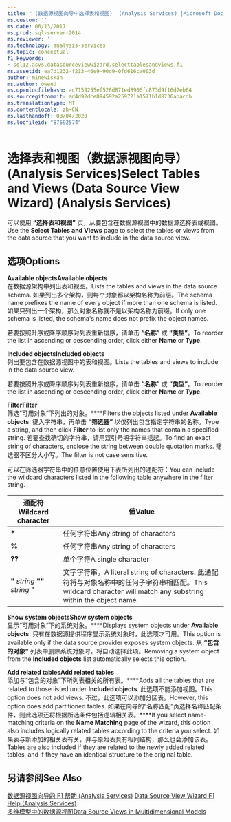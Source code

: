 ```yaml
---
title: " (数据源视图向导中选择表和视图)  (Analysis Services) |Microsoft Docs"
ms.custom: ''
ms.date: 06/13/2017
ms.prod: sql-server-2014
ms.reviewer: ''
ms.technology: analysis-services
ms.topic: conceptual
f1_keywords:
- sql12.asvs.datasourceviewwizard.selecttablesandviews.f1
ms.assetid: ea7d1232-f213-46e9-90d9-0fd616ca003d
author: minewiskan
ms.author: owend
ms.openlocfilehash: ac7159255ef526d871ed8906fc873d9f16d2eb64
ms.sourcegitcommit: ad4d92dce894592a259721a1571b1d8736abacdb
ms.translationtype: MT
ms.contentlocale: zh-CN
ms.lasthandoff: 08/04/2020
ms.locfileid: "87692574"
---
```

# <a name="select-tables-and-views-data-source-view-wizard-analysis-services"></a><span data-ttu-id="183f5-102">选择表和视图（数据源视图向导）(Analysis Services)</span><span class="sxs-lookup"><span data-stu-id="183f5-102">Select Tables and Views (Data Source View Wizard) (Analysis Services)</span></span>
  <span data-ttu-id="183f5-103">可以使用 **“选择表和视图”** 页，从要包含在数据源视图中的数据源选择表或视图。</span><span class="sxs-lookup"><span data-stu-id="183f5-103">Use the **Select Tables and Views** page to select the tables or views from the data source that you want to include in the data source view.</span></span>  
  
## <a name="options"></a><span data-ttu-id="183f5-104">选项</span><span class="sxs-lookup"><span data-stu-id="183f5-104">Options</span></span>  
 <span data-ttu-id="183f5-105">**Available objects**</span><span class="sxs-lookup"><span data-stu-id="183f5-105">**Available objects**</span></span>  
 <span data-ttu-id="183f5-106">在数据源架构中列出表和视图。</span><span class="sxs-lookup"><span data-stu-id="183f5-106">Lists the tables and views in the data source schema.</span></span> <span data-ttu-id="183f5-107">如果列出多个架构，则每个对象都以架构名称为前缀。</span><span class="sxs-lookup"><span data-stu-id="183f5-107">The schema name prefixes the name of every object if more than one schema is listed.</span></span> <span data-ttu-id="183f5-108">如果只列出一个架构，那么对象名称就不是以架构名称为前缀。</span><span class="sxs-lookup"><span data-stu-id="183f5-108">If only one schema is listed, the schema's name does not prefix the object names.</span></span>  
  
 <span data-ttu-id="183f5-109">若要按照升序或降序顺序对列表重新排序，请单击 **“名称”** 或 **“类型”**。</span><span class="sxs-lookup"><span data-stu-id="183f5-109">To reorder the list in ascending or descending order, click either **Name** or **Type**.</span></span>  
  
 <span data-ttu-id="183f5-110">**Included objects**</span><span class="sxs-lookup"><span data-stu-id="183f5-110">**Included objects**</span></span>  
 <span data-ttu-id="183f5-111">列出要包含在数据源视图中的表和视图。</span><span class="sxs-lookup"><span data-stu-id="183f5-111">Lists the tables and views to include in the data source view.</span></span>  
  
 <span data-ttu-id="183f5-112">若要按照升序或降序顺序对列表重新排序，请单击 **“名称”** 或 **“类型”**。</span><span class="sxs-lookup"><span data-stu-id="183f5-112">To reorder the list in ascending or descending order, click either **Name** or **Type**.</span></span>  
  
 <span data-ttu-id="183f5-113">**Filter**</span><span class="sxs-lookup"><span data-stu-id="183f5-113">**Filter**</span></span>  
 <span data-ttu-id="183f5-114">筛选“可用对象”下列出的对象。\*\*\*\*</span><span class="sxs-lookup"><span data-stu-id="183f5-114">Filters the objects listed under **Available objects**.</span></span> <span data-ttu-id="183f5-115">键入字符串，再单击 **“筛选器”** 以仅列出包含指定字符串的名称。</span><span class="sxs-lookup"><span data-stu-id="183f5-115">Type a string, and then click **Filter** to list only the names that contain a specified string.</span></span> <span data-ttu-id="183f5-116">若要查找确切的字符串，请用双引号把字符串括起。</span><span class="sxs-lookup"><span data-stu-id="183f5-116">To find an exact string of characters, enclose the string between double quotation marks.</span></span> <span data-ttu-id="183f5-117">筛选器不区分大小写。</span><span class="sxs-lookup"><span data-stu-id="183f5-117">The filter is not case sensitive.</span></span>  
  
 <span data-ttu-id="183f5-118">可以在筛选器字符串中的任意位置使用下表所列出的通配符：</span><span class="sxs-lookup"><span data-stu-id="183f5-118">You can include the wildcard characters listed in the following table anywhere in the filter string.</span></span>  
  
|<span data-ttu-id="183f5-119">通配符</span><span class="sxs-lookup"><span data-stu-id="183f5-119">Wildcard character</span></span>|<span data-ttu-id="183f5-120">值</span><span class="sxs-lookup"><span data-stu-id="183f5-120">Value</span></span>|  
|------------------------|-----------|  
|**\***|<span data-ttu-id="183f5-121">任何字符串</span><span class="sxs-lookup"><span data-stu-id="183f5-121">Any string of characters</span></span>|  
|**%**|<span data-ttu-id="183f5-122">任何字符串</span><span class="sxs-lookup"><span data-stu-id="183f5-122">Any string of characters</span></span>|  
|<span data-ttu-id="183f5-123">**?**</span><span class="sxs-lookup"><span data-stu-id="183f5-123">**?**</span></span>|<span data-ttu-id="183f5-124">单个字符</span><span class="sxs-lookup"><span data-stu-id="183f5-124">A single character</span></span>|  
|<span data-ttu-id="183f5-125">**"** *string* **"**</span><span class="sxs-lookup"><span data-stu-id="183f5-125">**"** *string* **"**</span></span>|<span data-ttu-id="183f5-126">文字字符串。</span><span class="sxs-lookup"><span data-stu-id="183f5-126">A literal string of characters.</span></span> <span data-ttu-id="183f5-127">此通配符将与对象名称中的任何子字符串相匹配。</span><span class="sxs-lookup"><span data-stu-id="183f5-127">This wildcard character will match any substring within the object name.</span></span>|  
  
 <span data-ttu-id="183f5-128">**Show system objects**</span><span class="sxs-lookup"><span data-stu-id="183f5-128">**Show system objects**</span></span>  
 <span data-ttu-id="183f5-129">显示“可用对象”下的系统对象。\*\*\*\*</span><span class="sxs-lookup"><span data-stu-id="183f5-129">Displays system objects under **Available objects**.</span></span> <span data-ttu-id="183f5-130">只有在数据源提供程序显示系统对象时，此选项才可用。</span><span class="sxs-lookup"><span data-stu-id="183f5-130">This option is available only if the data source provider exposes system objects.</span></span> <span data-ttu-id="183f5-131">从 **“包含的对象”** 列表中删除系统对象时，将自动选择此项。</span><span class="sxs-lookup"><span data-stu-id="183f5-131">Removing a system object from the **Included objects** list automatically selects this option.</span></span>  
  
 <span data-ttu-id="183f5-132">**Add related tables**</span><span class="sxs-lookup"><span data-stu-id="183f5-132">**Add related tables**</span></span>  
 <span data-ttu-id="183f5-133">添加与“包含的对象”下所列表相关的所有表。\*\*\*\*</span><span class="sxs-lookup"><span data-stu-id="183f5-133">Adds all the tables that are related to those listed under **Included objects**.</span></span> <span data-ttu-id="183f5-134">此选项不能添加视图。</span><span class="sxs-lookup"><span data-stu-id="183f5-134">This option does not add views.</span></span> <span data-ttu-id="183f5-135">不过，此选项可以添加分区表。</span><span class="sxs-lookup"><span data-stu-id="183f5-135">However, this option does add partitioned tables.</span></span> <span data-ttu-id="183f5-136">如果在向导的“名称匹配”页选择名称匹配条件，则此选项还将根据所选条件包括逻辑相关表。\*\*\*\*</span><span class="sxs-lookup"><span data-stu-id="183f5-136">If you select name-matching criteria on the **Name Matching** page of the wizard, this option also includes logically related tables according to the criteria you select.</span></span> <span data-ttu-id="183f5-137">如果表与新添加的相关表有关，并与原始表具有相同结构，那么也会添加该表。</span><span class="sxs-lookup"><span data-stu-id="183f5-137">Tables are also included if they are related to the newly added related tables, and if they have an identical structure to the original table.</span></span>  
  
## <a name="see-also"></a><span data-ttu-id="183f5-138">另请参阅</span><span class="sxs-lookup"><span data-stu-id="183f5-138">See Also</span></span>  
 <span data-ttu-id="183f5-139">[数据源视图向导的 F1 帮助 &#40;Analysis Services&#41;](data-source-view-wizard-f1-help-analysis-services.md) </span><span class="sxs-lookup"><span data-stu-id="183f5-139">[Data Source View Wizard F1 Help &#40;Analysis Services&#41;](data-source-view-wizard-f1-help-analysis-services.md) </span></span>  
 [<span data-ttu-id="183f5-140">多维模型中的数据源视图</span><span class="sxs-lookup"><span data-stu-id="183f5-140">Data Source Views in Multidimensional Models</span></span>](multidimensional-models/data-source-views-in-multidimensional-models.md)  
  
  

